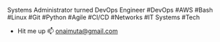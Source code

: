 Systems Administrator turned DevOps Engineer 
#DevOps #AWS #Bash #Linux #Git #Python #Agile #CI/CD #Networks #IT Systems #Tech

- Hit me up 📫 onaimuta@gmail.com

<!---
onaimuta/onaimuta is a ✨ special ✨ repository because its `README.md` (this file) appears on your GitHub profile.
You can click the Preview link to take a look at your changes.
--->
